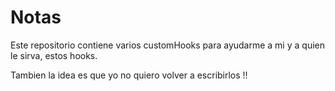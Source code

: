 # Notas

Este repositorio contiene varios customHooks para ayudarme a mi y a quien le sirva, estos hooks.

Tambien la idea es que yo no quiero volver a escribirlos !!
